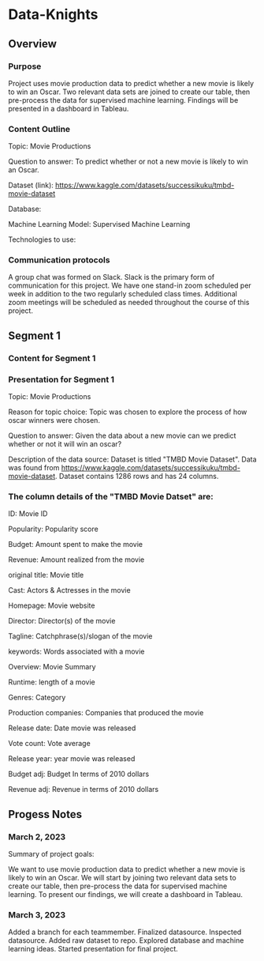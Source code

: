 # Data-Knights

## Overview

### Purpose
Project uses movie production data to predict whether a new movie is likely to win an Oscar. Two relevant data sets are joined to create our table, then pre-process the data for supervised machine learning. Findings will be presented in a dashboard in Tableau.

### Content Outline

Topic: Movie Productions

Question to answer: To predict whether or not a new movie is likely to win an Oscar. 

Dataset (link): https://www.kaggle.com/datasets/successikuku/tmbd-movie-dataset

Database:

Machine Learning Model: Supervised Machine Learning

Technologies to use:

### Communication protocols
A group chat was formed on Slack. Slack is the primary form of communication for this project. We have one stand-in zoom scheduled per week in addition to the two regularly scheduled class times. Additional zoom meetings will be scheduled as needed throughout the course of this project.

## Segment 1


### Content for Segment 1

### Presentation for Segment 1

Topic: Movie Productions

Reason for topic choice: Topic was chosen to explore the process of how oscar winners were chosen. 

Question to answer: Given the data about a new movie can we predict whether or not it will win an oscar? 


Description of the data source: Dataset is titled "TMBD Movie Dataset". Data was found from https://www.kaggle.com/datasets/successikuku/tmbd-movie-dataset. Dataset contains 1286 rows and has 24 columns. 

### The column details of the "TMBD Movie Datset" are:

ID: Movie ID

Popularity: Popularity score

Budget: Amount spent to make the movie

Revenue: Amount realized from the movie

original title: Movie title

Cast: Actors & Actresses in the movie

Homepage: Movie website

Director: Director(s) of the movie

Tagline: Catchphrase(s)/slogan of the movie

keywords: Words associated with a movie

Overview: Movie Summary

Runtime: length of a movie

Genres: Category

Production companies: Companies that produced the movie

Release date: Date movie was released

Vote count: Vote average

Release year: year movie was released

Budget adj: Budget In terms of 2010 dollars

Revenue adj: Revenue in terms of 2010 dollars



## Progess Notes

### March 2, 2023

Summary of project goals:

We want to use movie production data to predict whether a new movie is likely to win an Oscar. We will start by joining two relevant data sets to create our table, then pre-process the data for supervised machine learning. To present our findings, we will create a dashboard in Tableau.


### March 3, 2023

Added a branch for each teammember. Finalized datasource. Inspected datasource. Added raw dataset to repo. Explored database and machine learning ideas. Started presentation for final project.
